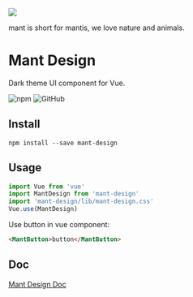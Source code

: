 ![](https://cdn.drawception.com/images/panels/2018/2-21/hOWKeqMM1M-12.png)

mant is short for mantis, we love nature and animals.

# Mant Design

Dark theme UI component for Vue.

![npm](https://img.shields.io/npm/v/mant-design)
![GitHub](https://img.shields.io/github/license/bytrix/mant-design)

## Install
```
npm install --save mant-design
```

## Usage
```javascript
import Vue from 'vue'
import MantDesign from 'mant-design'
import 'mant-design/lib/mant-design.css'
Vue.use(MantDesign)
```
Use button in vue component:
```html
<MantButton>button</MantButton>
```

## Doc
[Mant Design Doc](https://bytrix.github.io/mant-doc)
